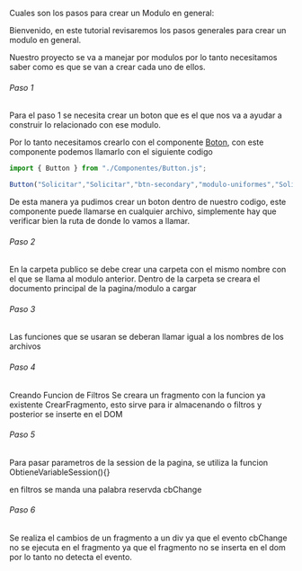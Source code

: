 Cuales son los pasos para crear un Modulo en general:

Bienvenido, en este tutorial revisaremos los pasos generales para crear un modulo en general.

Nuestro proyecto se va a manejar por modulos por lo tanto necesitamos saber como es que se van a crear cada uno de ellos.

###### Paso 1
Para el paso 1 se necesita crear un boton que es el que nos va a ayudar a construir lo relacionado con ese modulo.

Por lo tanto necesitamos crearlo con el componente [Boton](https://stribesart.github.io/Documentacion/global.html#Button), con este componente podemos llamarlo con el siguiente codigo 
```javascript
import { Button } from "./Componentes/Button.js";

Button("Solicitar","Solicitar","btn-secondary","modulo-uniformes","SolicitarUniformes");
```
De esta manera ya pudimos crear un boton dentro de nuestro codigo, este componente puede llamarse en cualquier archivo, simplemente hay que verificar bien la ruta de donde lo vamos a llamar.

###### Paso 2
En la carpeta publico se debe crear una carpeta con el mismo nombre con el que se llama al modulo anterior. Dentro de la carpeta se creara el documento principal de la pagina/modulo a cargar

###### Paso 3
Las funciones que se usaran se deberan llamar igual a los nombres de los archivos

###### Paso 4
Creando Funcion de Filtros
Se creara un fragmento con la funcion ya existente CrearFragmento, esto sirve para ir almacenando o filtros y posterior se inserte en el DOM

###### Paso 5
Para pasar parametros de la session de la pagina, se utiliza la funcion ObtieneVariableSession(){}

en filtros se manda una palabra reservda cbChange

###### Paso 6
Se realiza el cambios de un fragmento a un div ya que el evento cbChange no se ejecuta en el fragmento ya que el fragmento no se inserta en el dom por lo tanto no detecta el evento.
